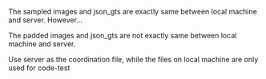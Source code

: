 The sampled images and json_gts are exactly same between local machine and server. However...

The padded images and json_gts are not exactly same between local machine and server.

Use server as the coordination file, while the files on local machine are only used for code-test